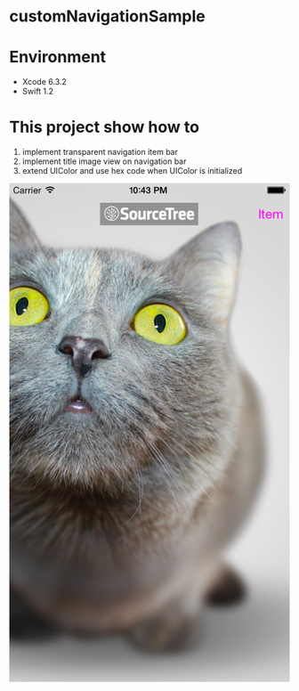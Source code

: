 # customNavigationSample
# Environment
* Xcode 6.3.2
* Swift 1.2

# This project show how to 
1. implement transparent navigation item bar
2. implement title image view on navigation bar
3. extend UIColor and use hex code when UIColor is initialized

![logo](https://github.com/takezou621/customNavigationSample/blob/master/screenshot.png)
